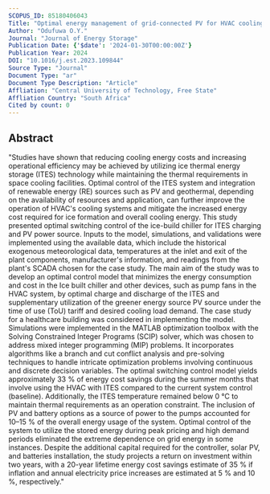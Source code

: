 ```yaml
---
SCOPUS_ID: 85180406043
Title: "Optimal energy management of grid-connected PV for HVAC cooling with ice thermal storage system"
Author: "Odufuwa O.Y."
Journal: "Journal of Energy Storage"
Publication Date: {'$date': '2024-01-30T00:00:00Z'}
Publication Year: 2024
DOI: "10.1016/j.est.2023.109844"
Source Type: "Journal"
Document Type: "ar"
Document Type Description: "Article"
Affliation: "Central University of Technology, Free State"
Affliation Country: "South Africa"
Cited by count: 0
---
```


## Abstract
"Studies have shown that reducing cooling energy costs and increasing operational efficiency may be achieved by utilizing ice thermal energy storage (ITES) technology while maintaining the thermal requirements in space cooling facilities. Optimal control of the ITES system and integration of renewable energy (RE) sources such as PV and geothermal, depending on the availability of resources and application, can further improve the operation of HVAC's cooling systems and mitigate the increased energy cost required for ice formation and overall cooling energy. This study presented optimal switching control of the ice-build chiller for ITES charging and PV power source. Inputs to the model, simulations, and validations were implemented using the available data, which include the historical exogenous meteorological data, temperatures at the inlet and exit of the plant components, manufacturer's information, and readings from the plant's SCADA chosen for the case study. The main aim of the study was to develop an optimal control model that minimizes the energy consumption and cost in the Ice built chiller and other devices, such as pump fans in the HVAC system, by optimal charge and discharge of the ITES and supplementary utilization of the greener energy source PV source under the time of use (ToU) tariff and desired cooling load demand. The case study for a healthcare building was considered in implementing the model. Simulations were implemented in the MATLAB optimization toolbox with the Solving Constrained Integer Programs (SCIP) solver, which was chosen to address mixed integer programming (MIP) problems. It incorporates algorithms like a branch and cut conflict analysis and pre-solving techniques to handle intricate optimization problems involving continuous and discrete decision variables. The optimal switching control model yields approximately 33 % of energy cost savings during the summer months that involve using the HVAC with ITES compared to the current system control (baseline). Additionally, the ITES temperature remained below 0 °C to maintain thermal requirements as an operation constraint. The inclusion of PV and battery options as a source of power to the pumps accounted for 10–15 % of the overall energy usage of the system. Optimal control of the system to utilize the stored energy during peak pricing and high demand periods eliminated the extreme dependence on grid energy in some instances. Despite the additional capital required for the controller, solar PV, and batteries installation, the study projects a return on investment within two years, with a 20-year lifetime energy cost savings estimate of 35 % if inflation and annual electricity price increases are estimated at 5 % and 10 %, respectively."
